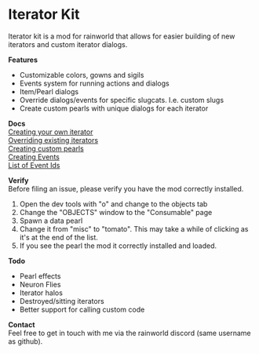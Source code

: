 # Iterator Kit

Iterator kit is a mod for rainworld that allows for easier building of new iterators and custom iterator dialogs.

**Features**
- Customizable colors, gowns and sigils
- Events system for running actions and dialogs
- Item/Pearl dialogs
- Override dialogs/events for specific slugcats. I.e. custom slugs
- Create custom pearls with unique dialogs for each iterator

**Docs**  
[Creating your own iterator](/docs/iterators.md)  
[Overriding existing iterators](/docs/overrideOracles.md)   
[Creating custom pearls](/docs/pearls.md)  
[Creating Events](/docs/events.md)  
[List of Event Ids](/docs/eventIds)

**Verify**  
Before filing an issue, please verify you have the mod correctly installed.

1. Open the dev tools with "o" and change to the objects tab  
2. Change the "OBJECTS" window to the "Consumable" page  
3. Spawn a data pearl  
4. Change it from "misc" to "tomato". This may take a while of clicking as it's at the end of the list.  
5. If you see the pearl the mod it correctly installed and loaded.  

**Todo**
- Pearl effects
- Neuron Flies
- Iterator halos
- Destroyed/sitting iterators  
- Better support for calling custom code

**Contact**   
Feel free to get in touch with me via the rainworld discord (same username as github). 
